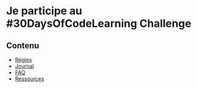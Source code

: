 # Je participe au #30DaysOfCodeLearning Challenge

## Contenu

* [Règles](regles.md)
* [Journal](journal.md)
* [FAQ](FAQ.md)
* [Ressources](ressources.md)
